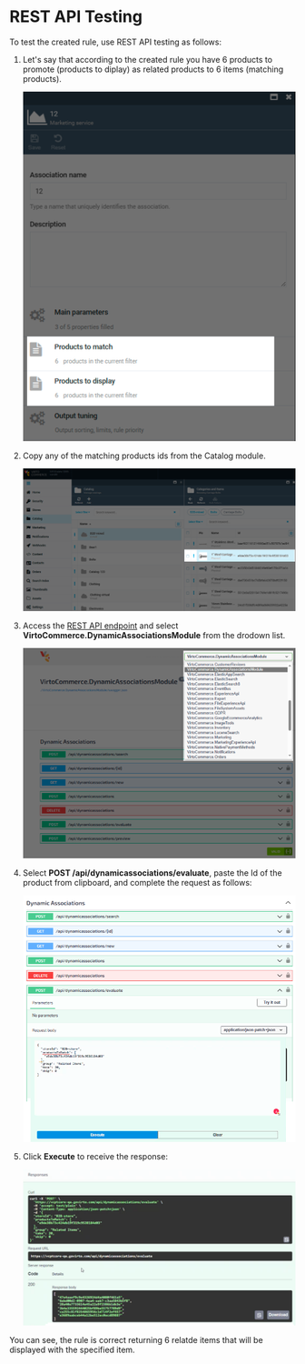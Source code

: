 # REST API Testing

To test the created rule, use REST API testing as follows:

1. Let's say that according to the created rule you have 6 products to promote (products to diplay) as related products to 6 items (matching products).

    ![Number of matching products](media/products-to-match-total.png)

1. Copy any of the matching products ids from the Catalog module.

    ![Matching product id](media/any-matching-product-id.png)

1. Access the [REST API endpoint](https://virtostart-demo-admin.govirto.com/docs/index.html) and select **VirtoCommerce.DynamicAssociationsModule** from the drodown list.

    ![Dropdown](media/api-testing-1.png)

1. Select **POST /api/dynamicassociations/evaluate**, paste the Id of the product from clipboard, and complete the request as follows:

    ![Request](media/api-testing-2.png)

1. Click **Execute** to receive the response:

    ![Response](media/api-testing-3.png)

You can see, the rule is correct returning 6 relatde items that will be displayed with the specified item. 